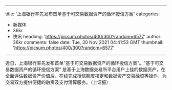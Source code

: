 
---
title: '上海银行率先发布首单基于可交易数据资产的循环授信方案'
categories: 
 - 新媒体
 - 36kr
 - 快讯
headimg: 'https://picsum.photos/400/300?random=6577'
author: 36kr
comments: false
date: Tue, 30 Nov 2021 04:41:53 GMT
thumbnail: 'https://picsum.photos/400/300?random=6577'
---

<div>   
近日，上海银行率先发布首单“基于可交易数据资产的循环授信方案”。“基于可交易数据资产的循环授信方案” 是基于上海数据交易所平台用户上挂的数据资产，在全面评估数据资产价值后，在线完成授信额度核定和数据资产交易融资等操作，为交易双方提供便捷的融资及支付清算服务。（上证报）  
</div>
            